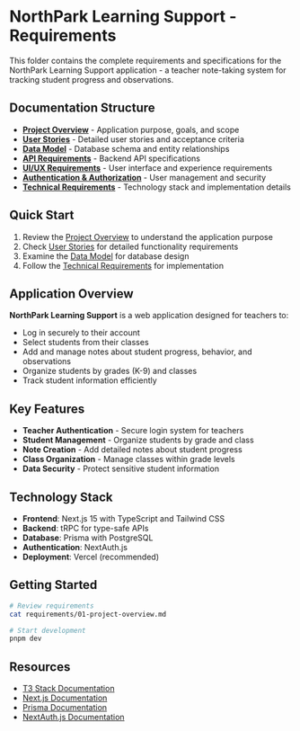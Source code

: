 # NorthPark Learning Support - Requirements

This folder contains the complete requirements and specifications for the NorthPark Learning Support application - a teacher note-taking system for tracking student progress and observations.

## Documentation Structure

- **[Project Overview](./01-project-overview.md)** - Application purpose, goals, and scope
- **[User Stories](./02-user-stories.md)** - Detailed user stories and acceptance criteria
- **[Data Model](./03-data-model.md)** - Database schema and entity relationships
- **[API Requirements](./04-api-requirements.md)** - Backend API specifications
- **[UI/UX Requirements](./05-ui-ux-requirements.md)** - User interface and experience requirements
- **[Authentication & Authorization](./06-authentication.md)** - User management and security
- **[Technical Requirements](./07-technical-requirements.md)** - Technology stack and implementation details

## Quick Start

1. Review the [Project Overview](./01-project-overview.md) to understand the application purpose
2. Check [User Stories](./02-user-stories.md) for detailed functionality requirements
3. Examine the [Data Model](./03-data-model.md) for database design
4. Follow the [Technical Requirements](./07-technical-requirements.md) for implementation

## Application Overview

**NorthPark Learning Support** is a web application designed for teachers to:
- Log in securely to their account
- Select students from their classes
- Add and manage notes about student progress, behavior, and observations
- Organize students by grades (K-9) and classes
- Track student information efficiently

## Key Features

- **Teacher Authentication** - Secure login system for teachers
- **Student Management** - Organize students by grade and class
- **Note Creation** - Add detailed notes about student progress
- **Class Organization** - Manage classes within grade levels
- **Data Security** - Protect sensitive student information

## Technology Stack

- **Frontend**: Next.js 15 with TypeScript and Tailwind CSS
- **Backend**: tRPC for type-safe APIs
- **Database**: Prisma with PostgreSQL
- **Authentication**: NextAuth.js
- **Deployment**: Vercel (recommended)

## Getting Started

```bash
# Review requirements
cat requirements/01-project-overview.md

# Start development
pnpm dev
```

## Resources

- [T3 Stack Documentation](https://create.t3.gg/)
- [Next.js Documentation](https://nextjs.org/docs)
- [Prisma Documentation](https://www.prisma.io/docs)
- [NextAuth.js Documentation](https://next-auth.js.org/)
